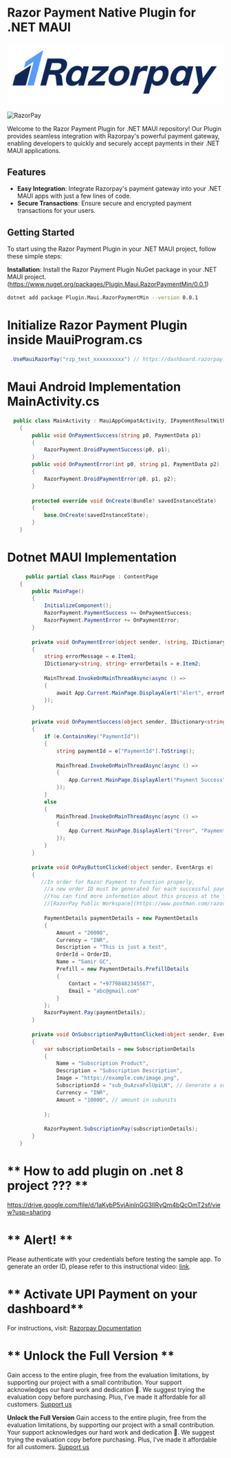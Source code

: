 # Razor Payment Native Plugin for .NET MAUI

![RazorPay](https://raw.githubusercontent.com/samirgcofficial/RazorPaymentMaui/main/Images/razorpay.png)

![RazorPay](https://github.com/samirgcofficial/RazorPaymentMaui/assets/55045516/fc487275-90f4-4117-859d-6ee8ca586f8c)

Welcome to the Razor Payment Plugin for .NET MAUI repository! Our Plugin provides seamless integration with Razorpay's powerful payment gateway, enabling developers to quickly and securely accept payments in their .NET MAUI applications.

## Features

- **Easy Integration**: Integrate Razorpay's payment gateway into your .NET MAUI apps with just a few lines of code.
- **Secure Transactions**: Ensure secure and encrypted payment transactions for your users.

## Getting Started

To start using the Razor Payment Plugin in your .NET MAUI project, follow these simple steps:

 **Installation**: Install the Razor Payment Plugin NuGet package in your .NET MAUI project. (https://www.nuget.org/packages/Plugin.Maui.RazorPaymentMin/0.0.1)
   ```sh
   dotnet add package Plugin.Maui.RazorPaymentMin --version 0.0.1 
```

# Initialize Razor Payment Plugin inside MauiProgram.cs
```csharp
 .UseMauiRazorPay("rzp_test_xxxxxxxxxx") // https://dashboard.razorpay.com/app/website-app-settings/api-keys
```

# Maui Android Implementation MainActivity.cs
```csharp
  public class MainActivity : MauiAppCompatActivity, IPaymentResultWithDataListener
    {
        public void OnPaymentSuccess(string p0, PaymentData p1)
        {
            RazorPayment.DroidPaymentSuccess(p0, p1);
        }
        public void OnPaymentError(int p0, string p1, PaymentData p2)
        {
            RazorPayment.DroidPaymentError(p0, p1, p2);
        }

        protected override void OnCreate(Bundle? savedInstanceState)
        {
            base.OnCreate(savedInstanceState);
        }
    }
```

# Dotnet MAUI Implementation 
```csharp
      public partial class MainPage : ContentPage
    {
        public MainPage()
        {
            InitializeComponent();
            RazorPayment.PaymentSuccess += OnPaymentSuccess;
            RazorPayment.PaymentError += OnPaymentError;
        }

        private void OnPaymentError(object sender, (string, IDictionary<string, string>) e)
        {
            string errorMessage = e.Item1;
            IDictionary<string, string> errorDetails = e.Item2;

            MainThread.InvokeOnMainThreadAsync(async () =>
            {
                await App.Current.MainPage.DisplayAlert("Alert", errorMessage, "Ok");
            });
        }

        private void OnPaymentSuccess(object sender, IDictionary<string, object> e)
        {
            if (e.ContainsKey("PaymentId"))
            {
                string paymentId = e["PaymentId"].ToString();

                MainThread.InvokeOnMainThreadAsync(async () =>
                {
                    App.Current.MainPage.DisplayAlert("Payment Success", $"Payment ID: {paymentId}", "Ok");
                });
            }
            else
            {
                MainThread.InvokeOnMainThreadAsync(async () =>
                {
                    App.Current.MainPage.DisplayAlert("Error", "Payment ID not found", "Ok");
                });
            }
        }

        private void OnPayButtonClicked(object sender, EventArgs e)
        {
           //In order for Razor Payment to function properly,
            //a new order ID must be generated for each successful payment made.
            //You can find more information about this process at the following link:
            //[RazorPay Public Workspace](https://www.postman.com/razorpaydev/workspace/razorpay-public-workspace/folder/12492020-91450029-1c52-4375-8033-39ca4c2d0a8c).

            PaymentDetails paymentDetails = new PaymentDetails
            {
                Amount = "20000",
                Currency = "INR",
                Description = "This is just a test",
                OrderId = OrderID,
                Name = "Samir GC",
                Prefill = new PaymentDetails.PrefillDetails
                {
                    Contact = "+97798482345567",
                    Email = "abc@gmail.com"
                }
            };
            RazorPayment.Pay(paymentDetails);
        }

        private void OnSubscriptionPayButtonClicked(object sender, EventArgs e)
        {
            var subscriptionDetails = new SubscriptionDetails
            {
                Name = "Subscription Product",
                Description = "Subscription Description",
                Image = "https://example.com/image.png",
                SubscriptionId = "sub_OuAzvaFxlUpiLN", // Generate a subscription id from backend
                Currency = "INR",
                Amount = "10000", // amount in subunits

            };

            RazorPayment.SubscriptionPay(subscriptionDetails);
        }
    }

```
# ** How to add plugin on .net 8 project ???  **
https://drive.google.com/file/d/1aKybP5vjAinlnGG3IlRyQm4bQcOmT2sf/view?usp=sharing


# ** Alert! **
Please authenticate with your credentials before testing the sample app. To generate an order ID, please refer to this instructional video: [link](https://drive.google.com/file/d/1q16mLdK4ZdmLHQ-SVPm-cuDfPHkwuPlk/view?usp=sharing).

# ** Activate UPI Payment on your dashboard**
For instructions, visit: [Razorpay Documentation](https://razorpay.com/docs/payments/smart-collect/create/)


# ** Unlock the Full Version **
Gain access to the entire plugin, free from the evaluation limitations, by supporting our project with a small contribution. Your support acknowledges our hard work and dedication 🥰. We suggest trying the evaluation copy before purchasing. Plus, I've made it affordable for all customers.
[Support us](https://www.buymeacoffee.com/samirgc/e/222788)


**Unlock the Full Version**
Gain access to the entire plugin, free from the evaluation limitations, by supporting our project with a small contribution. Your support acknowledges our hard work and dedication 🥰. We suggest trying the evaluation copy before purchasing. Plus, I've made it affordable for all customers.
[Support us](https://www.buymeacoffee.com/samirgc/e/222788)
